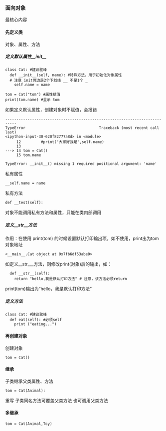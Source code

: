 ### 面向对象

最核心内容

#### 先定义类
对象、属性、方法

##### 定义默认属性__init__

```
class Cat: #建议驼峰
  def __init__(self, name): #特殊方法，用于初始化对象属性
  # 注意 init两边是2个下划线 __ 不是1个 _
    self.name = name
    
tom = Cat("tom") #属性赋值
print(tom.name) #显示 tom
```
如果定义默认属性，创建对象时不赋值，会报错
```
---------------------------------------------------------------------------
TypeError                                 Traceback (most recent call last)
<ipython-input-30-620f82777a8d> in <module>
     12         #print("大家好我是",self.name)
     13 
---> 14 tom = Cat()
     15 tom.name

TypeError: __init__() missing 1 required positional argument: 'name'
```

私有属性

```__self.name = name ```

私有方法

```def __test(self):```

对象不能调用私有方法和属性，只能在类内部调用

##### 定义__str__方法

作用：在使用 print(tom) 的时候设置默认打印输出项。如不使用，print出为tom对象地址

```<__main__.Cat object at 0x7fb6df53abe0>```

如定义__str___方法，则修改print(对象)后的输出，如：

```
  def __str__(self):
    return "hello,我是默认打印方法" # 注意，该方法必须return
```

print(tom)输出为“hello，我是默认打印方法”


##### 定义方法

```
class Cat: #建议驼峰
  def eat(self): #必须self
    print ("eating...")
```
#### 再创建对象

创建对象
```
tom = Cat()
```

#### 继承
子类继承父类属性、方法
```
tom = Cat(Animal):
```
重写
子类同名方法可覆盖父类方法
也可调用父类方法

#### 多继承
```
tom = Cat(Animal,Toy)
```

